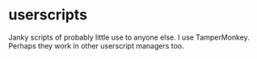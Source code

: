 # userscripts
Janky scripts of probably little use to anyone else.
I use TamperMonkey. Perhaps they work in other userscript managers too.
